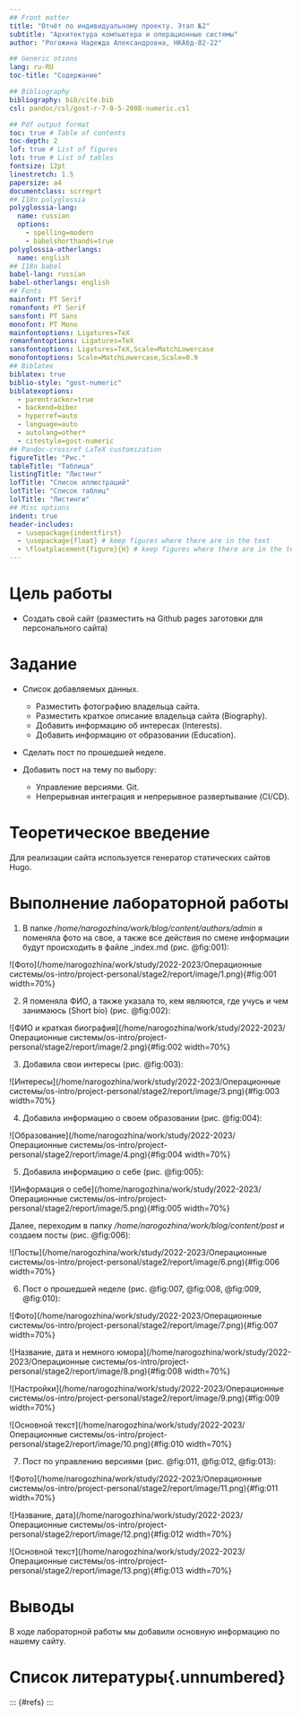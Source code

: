 ```yaml
---
## Front matter
title: "Отчёт по индивидуальному проекту. Этап №2"
subtitle: "Архитектура компьютера и операционные системы"
author: "Рогожина Надежда Александровна, НКАбд-02-22"

## Generic otions
lang: ru-RU
toc-title: "Содержание"

## Bibliography
bibliography: bib/cite.bib
csl: pandoc/csl/gost-r-7-0-5-2008-numeric.csl

## Pdf output format
toc: true # Table of contents
toc-depth: 2
lof: true # List of figures
lot: true # List of tables
fontsize: 12pt
linestretch: 1.5
papersize: a4
documentclass: scrreprt
## I18n polyglossia
polyglossia-lang:
  name: russian
  options:
	- spelling=modern
	- babelshorthands=true
polyglossia-otherlangs:
  name: english
## I18n babel
babel-lang: russian
babel-otherlangs: english
## Fonts
mainfont: PT Serif
romanfont: PT Serif
sansfont: PT Sans
monofont: PT Mono
mainfontoptions: Ligatures=TeX
romanfontoptions: Ligatures=TeX
sansfontoptions: Ligatures=TeX,Scale=MatchLowercase
monofontoptions: Scale=MatchLowercase,Scale=0.9
## Biblatex
biblatex: true
biblio-style: "gost-numeric"
biblatexoptions:
  - parentracker=true
  - backend=biber
  - hyperref=auto
  - language=auto
  - autolang=other*
  - citestyle=gost-numeric
## Pandoc-crossref LaTeX customization
figureTitle: "Рис."
tableTitle: "Таблица"
listingTitle: "Листинг"
lofTitle: "Список иллюстраций"
lotTitle: "Список таблиц"
lolTitle: "Листинги"
## Misc options
indent: true
header-includes:
  - \usepackage{indentfirst}
  - \usepackage{float} # keep figures where there are in the text
  - \floatplacement{figure}{H} # keep figures where there are in the text
---
```


# Цель работы

- Создать свой сайт (разместить на Github pages заготовки для персонального сайта)

# Задание

- Список добавляемых данных.
    - Разместить фотографию владельца сайта.
    - Разместить краткое описание владельца сайта (Biography).
    - Добавить информацию об интересах (Interests).
    - Добавить информацию от образовании (Education).
    
- Сделать пост по прошедшей неделе.

- Добавить пост на тему по выбору:
    - Управление версиями. Git.
    - Непрерывная интеграция и непрерывное развертывание (CI/CD).


# Теоретическое введение

Для реализации сайта используется генератор статических сайтов Hugo.

# Выполнение лабораторной работы

1. В папке */home/narogozhina/work/blog/content/authors/admin* я поменяла фото на свое, а также все действия по смене информации будут происходить в файле _index.md (рис. @fig:001):

![Фото](/home/narogozhina/work/study/2022-2023/Операционные системы/os-intro/project-personal/stage2/report/image/1.png){#fig:001 width=70%}

2. Я поменяла ФИО, а также указала то, кем являются, где учусь и чем занимаюсь (Short bio) (рис. @fig:002):

![ФИО и краткая биография](/home/narogozhina/work/study/2022-2023/Операционные системы/os-intro/project-personal/stage2/report/image/2.png){#fig:002 width=70%}

3. Добавила свои интересы (рис. @fig:003):

![Интересы](/home/narogozhina/work/study/2022-2023/Операционные системы/os-intro/project-personal/stage2/report/image/3.png){#fig:003 width=70%}

4. Добавила информацию о своем образовании (рис. @fig:004):

![Образование](/home/narogozhina/work/study/2022-2023/Операционные системы/os-intro/project-personal/stage2/report/image/4.png){#fig:004 width=70%}

5. Добавила информацию о себе (рис. @fig:005):

![Информация о себе](/home/narogozhina/work/study/2022-2023/Операционные системы/os-intro/project-personal/stage2/report/image/5.png){#fig:005 width=70%}

Далее, переходим в папку */home/narogozhina/work/blog/content/post* и создаем посты (рис. @fig:006):

![Посты](/home/narogozhina/work/study/2022-2023/Операционные системы/os-intro/project-personal/stage2/report/image/6.png){#fig:006 width=70%} 

6. Пост о прошедшей неделе (рис. @fig:007, @fig:008, @fig:009, @fig:010):

![Фото](/home/narogozhina/work/study/2022-2023/Операционные системы/os-intro/project-personal/stage2/report/image/7.png){#fig:007 width=70%} 

![Название, дата и немного юмора](/home/narogozhina/work/study/2022-2023/Операционные системы/os-intro/project-personal/stage2/report/image/8.png){#fig:008 width=70%}

![Настройки](/home/narogozhina/work/study/2022-2023/Операционные системы/os-intro/project-personal/stage2/report/image/9.png){#fig:009 width=70%} 

![Основной текст](/home/narogozhina/work/study/2022-2023/Операционные системы/os-intro/project-personal/stage2/report/image/10.png){#fig:010 width=70%} 

7. Пост по управлению версиями (рис. @fig:011, @fig:012, @fig:013):

![Фото](/home/narogozhina/work/study/2022-2023/Операционные системы/os-intro/project-personal/stage2/report/image/11.png){#fig:011 width=70%} 

![Название, дата](/home/narogozhina/work/study/2022-2023/Операционные системы/os-intro/project-personal/stage2/report/image/12.png){#fig:012 width=70%}

![Основной текст](/home/narogozhina/work/study/2022-2023/Операционные системы/os-intro/project-personal/stage2/report/image/13.png){#fig:013 width=70%} 

# Выводы

В ходе лабораторной работы мы добавили основную информацию по нашему сайту.

# Список литературы{.unnumbered}

::: {#refs}
:::

